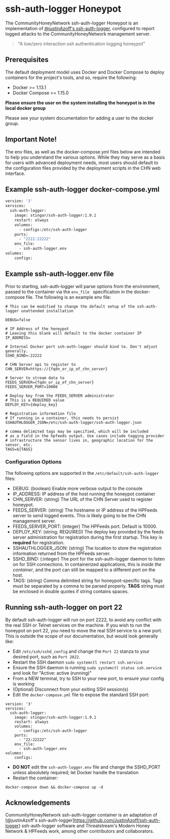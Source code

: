 ssh-auth-logger Honeypot
===============

The CommunityHoneyNetwork ssh-auth-logger Honeypot is an implementation of [@justinAzoff's ssh-auth-logger](https://github.com/JustinAzoff/ssh-auth-logger), configured to report logged attacks to the CommunityHoneyNetwork management server.

> "A low/zero interaction ssh authentication logging honeypot"
## Prerequisites

The default deployment model uses Docker and Docker Compose to deploy containers for the project's tools, and so, require the following:

* Docker >= 1.13.1
* Docker Compose >= 1.15.0

**Please ensure the user on the system installing the honeypot is in the local
 docker group**
 
 Please see your system documentation for adding a user to the docker group.

## Important Note!
The env files, as well as the docker-compose.yml files below are intended 
to help you understand the various options. While they may serve as a basis 
for users with advanced deployment needs, most users should default to the 
configuration files provided by the deployment scripts in the CHN web interface.

## Example ssh-auth-logger docker-compose.yml
```dockerfile
version: '3'
services:
  ssh-auth-logger:
    image: stingar/ssh-auth-logger:1.9.1
    restart: always
    volumes:
      - configs:/etc/ssh-auth-logger
    ports:
      - "2222:22222"
    env_file:
      - ssh-auth-logger.env
volumes:
    configs:
```
## Example ssh-auth-logger.env file

Prior to starting, ssh-auth-logger will parse options from the environment, passed to the container via the `env_file
` specification in the docker-compose file. The following is an example env file:

```
# This can be modified to change the default setup of the ssh-auth-logger unattended installation

DEBUG=false

# IP Address of the honeypot
# Leaving this blank will default to the docker container IP
IP_ADDRESS=

# Internal Docker port ssh-auth-logger should bind to. Don't adjust generally.
SSHD_BIND=:22222

# CHN Server api to register to
CHN_SERVER=https://{fqdn_or_ip_of_chn_server}

# Server to stream data to
FEEDS_SERVER={fqdn_or_ip_of_chn_server}
FEEDS_SERVER_PORT=10000

# Deploy key from the FEEDS_SERVER administrator
# This is a REQUIRED value
DEPLOY_KEY={deploy_key}

# Registration information file
# If running in a container, this needs to persist
SSHAUTHLOGGER_JSON=/etc/ssh-auth-logger/ssh-auth-logger.json

# comma delimited tags may be specified, which will be included
# as a field in the hpfeeds output. Use cases include tagging provider
# infrastructure the sensor lives in, geographic location for the sensor, etc.
TAGS=${TAGS}
```

### Configuration Options

The following options are supported in the `/etc/default/ssh-auth-logger` files:

* DEBUG: (boolean) Enable more verbose output to the console
* IP_ADDRESS: IP address of the host running the honeypot container
* CHN_SERVER: (string) The URL of the CHN Server used to register honeypot.
* FEEDS_SERVER: (string) The hostname or IP address of the HPFeeds server to send logged events.  This is likely going to be the CHN management server.
* FEEDS_SERVER_PORT: (integer) The HPFeeds port.  Default is 10000.
* DEPLOY_KEY: (string; REQUIRED) The deploy key provided by the feeds server administration for registration during the first startup.  This key is **required** for registration.
* SSHAUTHLOGGER_JSON: (string) The location to store the registration information returned from the HPFeeds server.
* SSHD_BIND: (:integer) The port for the ssh-auth-logger daemon to listen on for SSH connections.  In containerized applications, this is _inside the container_, and the port can still be mapped to a different port on the host.
* TAGS: (string) Comma delimited string for honeypot-specific tags. Tags must be separated by a comma to be parsed properly. 
**TAGS** string must be enclosed in double quotes if string contains spaces.


## Running ssh-auth-logger on port 22

By default ssh-auth-logger will run on port 2222, to avoid any conflict with the real SSH or Telnet services on the machine. If you wish to run the honeypot on port 22, you need to move the real SSH service to a new port. This is outside the scope of our documentation, but would look generally like:

* Edit `/etc/ssh/sshd_config` and change the `Port 22` stanza to your desired port, such as `Port 2022`.
* Restart the SSH daemon `sudo systemctl restart ssh.service`
* Ensure the SSH daemon is running `sudo systemctl status ssh.service` and look for "Active: active (running)"
* From a NEW terminal, try to SSH to your new port, to ensure your config is working
* (Optional) Disconnect from your exiting SSH session(s)
* Edit the `docker-compose.yml` file to expose the standard SSH port:
```
version: '3'
services:
  ssh-auth-logger:
    image: stingar/ssh-auth-logger:1.9.1
    restart: always
    volumes:
      - configs:/etc/ssh-auth-logger
    ports:
      - "22:22222"
    env_file:
      - ssh-auth-logger.env
volumes:
    configs:
```
* **DO NOT** edit the `ssh-auth-logger.env` file and change the SSHD_PORT unless absolutely required; let Docker handle the translation
* Restart the container:
```
docker-compose down && docker-compose up -d
```
 
## Acknowledgements

CommunityHoneyNetwork ssh-auth-logger container is an adaptation of [@justinAzoff's ssh-auth-logger]https://github.com/JustinAzoff/ssh-auth-logger) ssh-auth-logger software and Threatstream's Modern Honey Network & HPFeeds work, among other contributors and collaborators.
